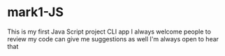 # mark1-JS
This is my first Java Script project CLI app
I always welcome people to review my code 
can give me suggestions as well
I'm always open to hear that



